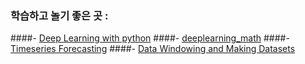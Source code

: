 ### 학습하고 놀기 좋은 곳 :
####- [Deep Learning with python](https://sourestdeeds.github.io/pdf/Deep%20Learning%20with%20Python.pdf)
####- [deeplearning_math](https://github.com/kafa46/deeplearning_math/tree/master?tab=readme-ov-file)
####- [Timeseries Forecasting](https://www.tensorflow.org/tutorials/structured_data/time_series?hl=ko)
####- [Data Windowing and Making Datasets](https://carpentries-incubator.github.io/python-classifying-power-consumption/instructor/03-data-windows.html)

